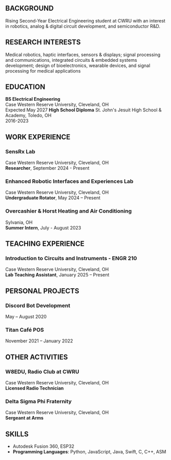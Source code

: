 ## BACKGROUND
Rising Second-Year Electrical Engineering student at CWRU with an interest in robotics, analog & digital circuit development, and semiconductor R&D.
## RESEARCH INTERESTS
Medical robotics, haptic interfaces, sensors & displays; signal processing and communications, integrated circuits & embedded systems development; design of bioelectronics, wearable devices, and signal processing for medical applications
## EDUCATION
**BS Electrical Engineering**  
Case Western Reserve University, Cleveland, OH  
Expected May 2027 
**High School Diploma**
St. John's Jesuit High School & Academy, Toledo, OH  
2016-2023
## WORK EXPERIENCE
### SensRx Lab
Case Western Reserve University, Cleveland, OH  
**Researcher**, September 2024 - Present  
### Enhanced Robotic Interfaces and Experiences Lab
Case Western Reserve University, Cleveland, OH  
**Undergraduate Rotator**, May 2024 – Present
### Overcashier & Horst Heating and Air Conditioning
Sylvania, OH  
**Summer Intern**, July - August 2023
## TEACHING EXPERIENCE
### Introduction to Circuits and Instruments - ENGR 210
Case Western Reserve University, Cleveland, OH  
**Lab Teaching Assistant**, January 2025 – Present
## PERSONAL PROJECTS
### Discord Bot Development  
May – August 2020  
### Titan Café POS  
November 2021 – January 2022  
## OTHER ACTIVITIES
### W8EDU, Radio Club at CWRU
Case Western Reserve University, Cleveland, OH  
**Licensed Radio Technician**
### Delta Sigma Phi Fraternity
Case Western Reserve University, Cleveland, OH  
**Sergeant at Arms**
## SKILLS
- Autodesk Fusion 360, ESP32
- **Programming Languages**: Python, JavaScript, Java, Swift, C, C++, ASM